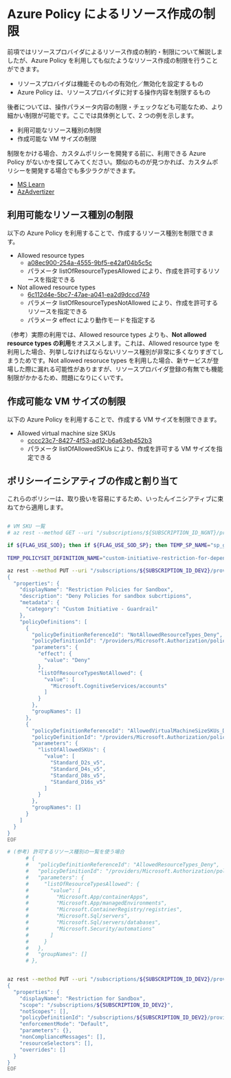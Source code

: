 # Azure Policy によるリソース作成の制限

前項ではリソースプロバイダによるリソース作成の制約・制限について解説しましたが、Azure Policy を利用しても似たようなリソース作成の制限を行うことができます。

- リソースプロバイダは機能そのものの有効化／無効化を設定するもの
- Azure Policy は、リソースプロバイダに対する操作内容を制限するもの

後者については、操作パラメータ内容の制限・チェックなども可能なため、より細かい制限が可能です。ここでは具体例として、2 つの例を示します。

- 利用可能なリソース種別の制限
- 作成可能な VM サイズの制限

制限をかける場合、カスタムポリシーを開発する前に、利用できる Azure Policy がないかを探してみてください。類似のものが見つかれば、カスタムポリシーを開発する場合でも多少ラクができます。

- [MS Learn](https://learn.microsoft.com/en-us/azure/governance/policy/samples/built-in-policies#general)
- [AzAdvertizer](https://www.azadvertizer.net/index.html)

## 利用可能なリソース種別の制限

以下の Azure Policy を利用することで、作成するリソース種別を制限できます。

- Allowed resource types
  - [a08ec900-254a-4555-9bf5-e42af04b5c5c](https://www.azadvertizer.net/azpolicyadvertizer/a08ec900-254a-4555-9bf5-e42af04b5c5c.html)
  - パラメータ listOfResourceTypesAllowed により、作成を許可するリソースを指定できる
- Not allowed resource types
  - [6c112d4e-5bc7-47ae-a041-ea2d9dccd749](https://www.azadvertizer.net/azpolicyadvertizer/6c112d4e-5bc7-47ae-a041-ea2d9dccd749.html)
  - パラメータ listOfResourceTypesNotAllowed により、作成を許可するリソースを指定できる
  - パラメータ effect により動作モードを指定する

（参考）実際の利用では、Allowed resource types よりも、**Not allowed resource types の利用**をオススメします。これは、Allowed resource type を利用した場合、列挙しなければならないリソース種別が非常に多くなりすぎてしまうためです。Not allowed resoruce types を利用した場合、新サービスが登場した際に漏れる可能性がありますが、リソースプロバイダ登録の有無でも機能制限がかかるため、問題になりにくいです。

## 作成可能な VM サイズの制限

以下の Azure Policy を利用することで、作成する VM サイズを制限できます。

- Allowed virtual machine size SKUs
  - [cccc23c7-8427-4f53-ad12-b6a63eb452b3](https://www.azadvertizer.net/azpolicyadvertizer/cccc23c7-8427-4f53-ad12-b6a63eb452b3.html)
  - パラメータ listOfAllowedSKUs により、作成を許可する VM サイズを指定できる

## ポリシーイニシアティブの作成と割り当て

これらのポリシーは、取り扱いを容易にするため、いったんイニシアティブに束ねてから適用します。

```bash

# VM SKU 一覧
# az rest --method GET --uri "/subscriptions/${SUBSCRIPTION_ID_NGNT}/providers/Microsoft.Compute/locations/eastus/vmSizes?api-version=2023-07-01" --query value[].name

if ${FLAG_USE_SOD}; then if ${FLAG_USE_SOD_SP}; then TEMP_SP_NAME="sp_gov_change"; az login --service-principal --username ${SP_APP_IDS[${TEMP_SP_NAME}]} --password ${SP_PWDS[${TEMP_SP_NAME}]} --tenant ${PRIMARY_DOMAIN_NAME} --allow-no-subscriptions; else az account clear; az login -u "user_gov_change@${PRIMARY_DOMAIN_NAME}" -p "${ADMIN_PASSWORD}"; fi; fi
 
TEMP_POLICYSET_DEFINITION_NAME="custom-initiative-restriction-for-depenv"

az rest --method PUT --uri "/subscriptions/${SUBSCRIPTION_ID_DEV2}/providers/Microsoft.Authorization/policySetDefinitions/${TEMP_POLICYSET_DEFINITION_NAME}?api-version=2021-06-01" --body @- <<EOF
{
  "properties": {
    "displayName": "Restriction Policies for Sandbox",
    "description": "Deny Policies for sandbox subcrtipions",
    "metadata": {
      "category": "Custom Initiative - Guardrail"
    },
    "policyDefinitions": [
      {
        "policyDefinitionReferenceId": "NotAllowedResourceTypes_Deny",
        "policyDefinitionId": "/providers/Microsoft.Authorization/policyDefinitions/6c112d4e-5bc7-47ae-a041-ea2d9dccd749",
        "parameters": {
          "effect": {
            "value": "Deny"
          },
          "listOfResourceTypesNotAllowed": {
            "value": [
              "Microsoft.CognitiveServices/accounts"
            ]
          }
        },
        "groupNames": []
      },
      {
        "policyDefinitionReferenceId": "AllowedVirtualMachineSizeSKUs_Deny",
        "policyDefinitionId": "/providers/Microsoft.Authorization/policyDefinitions/cccc23c7-8427-4f53-ad12-b6a63eb452b3",
        "parameters": {
          "listOfAllowedSKUs": {
            "value": [
              "Standard_D2s_v5",
              "Standard_D4s_v5",
              "Standard_D8s_v5",
              "Standard_D16s_v5"
            ]
          }
        },
        "groupNames": []
      }
    ]
  }
}
EOF

# (参考) 許可するリソース種別の一覧を使う場合
      # {
      #   "policyDefinitionReferenceId": "AllowedResourceTypes_Deny",
      #   "policyDefinitionId": "/providers/Microsoft.Authorization/policyDefinitions/a08ec900-254a-4555-9bf5-e42af04b5c5c",
      #   "parameters": {
      #     "listOfResourceTypesAllowed": {
      #       "value": [
      #         "Microsoft.App/containerApps",
      #         "Microsoft.App/managedEnvironments",
      #         "Microsoft.ContainerRegistry/registries",
      #         "Microsoft.Sql/servers",
      #         "Microsoft.Sql/servers/databases",
      #         "Microsoft.Security/automations"
      #       ]
      #     }
      #   },
      #   "groupNames": []
      # },


az rest --method PUT --uri "/subscriptions/${SUBSCRIPTION_ID_DEV2}/providers/Microsoft.Authorization/policyAssignments/RestrictionForSandbox?api-version=2022-06-01" --body @- <<EOF
{
  "properties": {
    "displayName": "Restriction for Sandbox",
    "scope": "/subscriptions/${SUBSCRIPTION_ID_DEV2}",
    "notScopes": [],
    "policyDefinitionId": "/subscriptions/${SUBSCRIPTION_ID_DEV2}/providers/Microsoft.Authorization/policySetDefinitions/${TEMP_POLICYSET_DEFINITION_NAME}",
    "enforcementMode": "Default",
    "parameters": {},
    "nonComplianceMessages": [],
    "resourceSelectors": [],
    "overrides": []
  }
}
EOF

```
